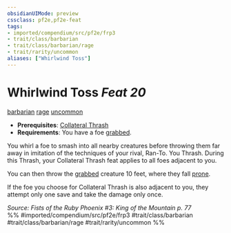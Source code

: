```yaml
---
obsidianUIMode: preview
cssclass: pf2e,pf2e-feat
tags:
- imported/compendium/src/pf2e/frp3
- trait/class/barbarian
- trait/class/barbarian/rage
- trait/rarity/uncommon
aliases: ["Whirlwind Toss"]
---
```

# Whirlwind Toss  *Feat 20*  
[barbarian](rules/traits/barbarian.md)  [rage](rules/traits/rage.md)  [uncommon](uncommon.md)  

- **Prerequisites**: [Collateral Thrash](collateral-thrash.md)
- **Requirements**: You have a foe [grabbed](conditions.md#Grabbed).

You whirl a foe to smash into all nearby creatures before throwing them far away in imitation of the techniques of your rival, Ran-To. You Thrash. During this Thrash, your Collateral Thrash feat applies to all foes adjacent to you.

You can then throw the [grabbed](conditions.md#Grabbed) creature 10 feet, where they fall [prone](conditions.md#Prone).

If the foe you choose for Collateral Thrash is also adjacent to you, they attempt only one save and take the damage only once.

*Source: Fists of the Ruby Phoenix #3: King of the Mountain p. 77*  
%% #imported/compendium/src/pf2e/frp3 #trait/class/barbarian #trait/class/barbarian/rage #trait/rarity/uncommon %%